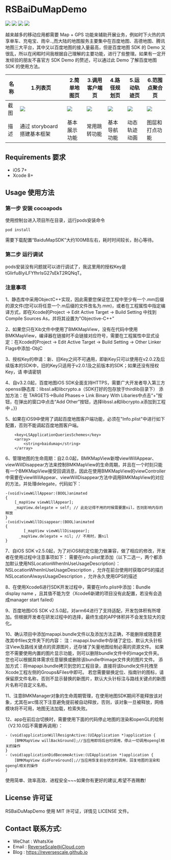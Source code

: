 # RSBaiDuMapDemo

![](https://img.shields.io/badge/platform-iOS-red.svg) ![](https://img.shields.io/badge/language-Objective--C-orange.svg) ![](https://img.shields.io/badge/download-2.8MB-brightgreen.svg
) ![](https://img.shields.io/badge/license-MIT%20License-brightgreen.svg) 

越来越多的移动应用都需要 Map + GPS 功能来辅助开展业务，例如时下火热的共享单车、充电宝、雨伞..,而大陆的地图服务主要集中在百度地图、高德地图、腾讯地图三大平台，其中又以百度地图的接入量最高，但是百度地图 SDK 的 Demo 又很乱，所以在闲暇时间我根据自己理解的主要功能，进行了些整理。如果有一定开发经验的朋友不喜官方 SDK Demo 的赘述，可以通过此 Demo 了解百度地图 SDK 的使用方法。

| 名称 |1.列表页 |2.简单地图页 |3.调用客户端页 |4.路径规划页 |5.运动轨迹页 |6.范围点聚合页 |
| ------------- | ------------- | ------------- | ------------- | ------------- | ------------- | ------------- |
| 截图 | ![](http://og1yl0w9z.bkt.clouddn.com/17-7-13/15419776.jpg) | ![](http://og1yl0w9z.bkt.clouddn.com/17-7-13/86541690.jpg) | ![](http://og1yl0w9z.bkt.clouddn.com/17-7-13/31815488.jpg) | ![](http://og1yl0w9z.bkt.clouddn.com/17-7-13/58075230.jpg) | ![](http://og1yl0w9z.bkt.clouddn.com/17-7-13/87902806.jpg) | ![](http://og1yl0w9z.bkt.clouddn.com/17-7-13/46447791.jpg) |
| 描述 | 通过 storyboard 搭建基本框架 | 基本展示功能 | 常用跳转功能 | 基本导航功能 | 动态轨迹动画 | 图层和打点功能 |


## Requirements 要求
* iOS 7+
* Xcode 8+


## Usage 使用方法
### 第一步 安装 cocoapods
使用控制台进入项目所在目录，运行pods安装命令
```
pod install
```
需要下载配置“BaiduMapSDK”大约100MB左右，耗时时间较长，耐心等待。


### 第二步 运行调试
pods安装没有问题就可以进行调试了，我这里用的授权Key是tGlirfu8lyiLFYfhrIsG27sEkT2RQNqT。

### 注意事项
1、静态库中采用ObjectC++实现，因此需要您保证您工程中至少有一个.mm后缀的源文件(您可以将任意一个.m后缀的文件改名为.mm)，或者在工程属性中指定编译方式，即在Xcode的Project -> Edit Active Target -> Build Setting 中找到 Compile Sources As，并将其设置为"Objective-C++"

2、如果您只在Xib文件中使用了BMKMapView，没有在代码中使用BMKMapView，编译器在链接时不会链接对应符号，需要在工程属性中显式设定：在Xcode的Project -> Edit Active Target -> Build Setting -> Other Linker Flags中添加-ObjC

3、授权Key的申请：新、旧Key之间不可通用，即新Key只可以使用在v2.0.2及后续版本的SDK中，旧的Key只适用于v2.0.1及之前版本的SDK；如果还没有授权Key，请 申请密钥

4、自v3.2.0起，百度地图iOS SDK全面支持HTTPS，需要广大开发者导入第三方openssl静态库：libssl.a和libcrypto.a（SDK打好的包存放于thirdlib目录下）
添加方法：在 TARGETS->Build Phases-> Link Binary With Libaries中点击“+”按钮，在弹出的窗口中点击“Add Other”按钮，选择libssl.a和libcrypto.a添加到工程中 。}}

5、如果在iOS9中使用了调起百度地图客户端功能，必须在"Info.plist"中进行如下配置，否则不能调起百度地图客户端。
```
    <key>LSApplicationQueriesSchemes</key>
    <array>
        <string>baidumap</string>
    </array>
```

6、管理地图的生命周期：自2.0.0起，BMKMapView新增viewWillAppear、viewWillDisappear方法来控制BMKMapView的生命周期，并且在一个时刻只能有一个BMKMapView接受回调消息，因此在使用BMKMapView的viewController中需要在viewWillAppear、viewWillDisappear方法中调用BMKMapView的对应的方法，并处理delegate，代码如下：
```
-(void)viewWillAppear:(BOOL)animated      
{      
    [_mapView viewWillAppear];      
    _mapView.delegate = self; // 此处记得不用的时候需要置nil，否则影响内存的释放      
}      
-(void)viewWillDisappear:(BOOL)animated      
{      
        [_mapView viewWillDisappear];      
      _mapView.delegate = nil; // 不用时，置nil      
}
```

7、自iOS SDK v2.5.0起，为了对iOS8的定位能力做兼容，做了相应的修改，开发者在使用过程中注意事项如下：
需要在info.plist里添加（以下二选一，两个都添加默认使用NSLocationWhenInUseUsageDescription）：
NSLocationWhenInUseUsageDescription ，允许在前台使用时获取GPS的描述
NSLocationAlwaysUsageDescription ，允许永久使用GPS的描述

8、在使用Xcode6进行SDK开发过程中，需要在info.plist中添加：Bundle display name ，且其值不能为空（Xcode6新建的项目没有此配置，若没有会造成manager start failed）

9、百度地图iOS SDK v2.5.0起，对arm64进行了支持适配，开发包体积有所增加。但根据开发者在研发过程中的选择，最终生成的APP体积并不会发生较大的变化。

10、确认项目中添加mapapi.bundle文件以及添加方法正确，不能删除或随意更改其中files文件夹下的内容：
注：mapapi.bundle中存储了定位、默认大头针标注View及路线关键点的资源图片，还存储了矢量地图绘制必需的资源文件。
如果您不需要使用内置的图片显示功能，则可以删除bundle文件中的image文件夹。您也可以根据具体需求任意替换或删除该bundle中image文件夹的图片文件。
添加方式：将mapapi.bundle拷贝到您的工程目录，直接将该bundle文件托拽至Xcode工程左侧的Groups&Files中即可。
若您需要替换定位、指南针的图标，请保留原文件名称，否则不显示替换的新图片，默认大头针标注与路线关键点的新图片名称可自定义名称。

11、注意BMKManager对象的生命周期管理，在使用地图SDK期间不能释放该对象，尤其在arc情况下注意避免提前被自动释放，否则，该对象一旦被释放，网络模块将不可用，地图无法加载，检索失败。

12、app在前后台切换时，需要使用下面的代码停止地图的渲染和openGL的绘制（V2.10.0后不需要再调用）：
```
- (void)applicationWillResignActive:(UIApplication *)application {
    [BMKMapView willBackGround];//当应用即将后台时调用，停止一切调用opengl相关的操作
}
- (void)applicationDidBecomeActive:(UIApplication *)application {
    [BMKMapView didForeGround];//当应用恢复前台状态时调用，回复地图的渲染和opengl相关的操作
}
```

使用简单、效率高效、进程安全~~~如果你有更好的建议,希望不吝赐教!


## License 许可证
RSBaiDuMapDemo 使用 MIT 许可证，详情见 LICENSE 文件。


## Contact 联系方式:
* WeChat : WhatsXie
* Email : ReverseScale@iCloud.com
* Blog : https://reversescale.github.io
